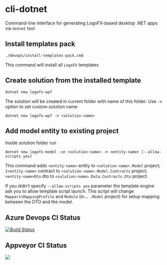 # cli-dotnet
Command-line interface for generating LogoFX-based desktop .NET apps via `dotnet` tool

## Install templates pack

```
./devops/install-templates-pack.cmd
```

This command will install all `LogoFX` templates
  
## Create solution from the installed template

```
dotnet new logofx-wpf
```

The solution will be created in current folder with name of this folder. Use `-n` option to set custom solution name

```
dotnet new logofx-wpf -n <solution-name>
```

## Add model entity to existing project

Inside solution folder run

```
dotnet new logofx-model -sn <solution-name> -n <entity-name> [--allow-scripts yes]
```

This command adds `<entity-name>` entity to `<solution-name>.Model` project; `I<entity-name>` contract to `<solution-name>.Model.Contracts` project; `<entity-name>Dto` dto to `<solution-name>.Data.Contracts.Dto` project.

If you didn't specify `--allow-scripts yes` parameter the template engine ask you to allow template script launch. This script will change `Mappers\MappingProfile` and `Module` (in `… .Model` project) for setup mapping between the DTO and the model.

## Azure Devops CI Status
[![Build Status](https://dev.azure.com/LogoFX/cli-dotnet/_apis/build/status/LogoFX.cli-dotnet?branchName=master)](https://dev.azure.com/LogoFX/cli-dotnet/_build/latest?definitionId=1&branchName=master)

## Appveyor CI Status
<img src=https://ci.appveyor.com/api/projects/status/github/logofx/cli-dotnet>
